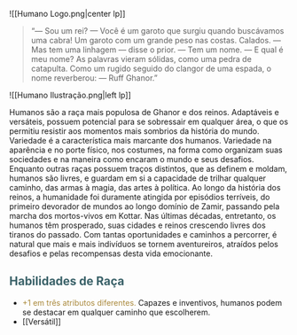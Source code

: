 ![[Humano Logo.png|center lp]]
> “— Sou um rei?
— Você é um garoto que surgiu quando buscávamos uma cabra! Um garoto com um grande peso nas costas.
Calados.
— Mas tem uma linhagem — disse o prior. — Tem um nome.
— E qual é meu nome?
As palavras vieram sólidas, como uma pedra de catapulta. Como um rugido seguido do clangor de uma espada, o nome reverberou: — Ruff Ghanor.”

![[Humano Ilustração.png|left lp]]

Humanos são a raça mais populosa de Ghanor e dos reinos. Adaptáveis e versáteis, possuem potencial para se sobressair em qualquer área,  o que os permitiu resistir aos momentos mais sombrios da história do mundo.
Variedade é a característica mais marcante dos humanos. Variedade na aparência e no porte físico, nos costumes, na forma como organizam suas sociedades e na maneira como encaram o mundo e seus desafios.
Enquanto outras raças possuem traços distintos, que as definem e moldam, humanos são livres, e guardam em si a capacidade de trilhar qualquer caminho, das armas à magia, das artes à política.
Ao longo da história dos reinos, a humanidade foi duramente atingida por episódios terríveis, do primeiro devorador de mundos ao longo domínio de Zamir, passando pela marcha dos mortos-vivos em Kottar. Nas últimas décadas, entretanto, os humanos têm prosperado, suas cidades e reinos crescendo livres dos tiranos do passado. Com tantas oportunidades e caminhos a percorrer, é natural que mais e mais indivíduos se tornem aventureiros, atraídos pelos desafios e pelas recompensas desta vida emocionante.

## <span style="color:rgb(59, 98, 105)">Habilidades de Raça</span>

* <span style="color:rgb(170, 137, 59)">+1 em três atributos diferentes.</span> Capazes e inventivos, humanos podem se destacar em qualquer caminho que escolherem.
* [[Versátil]]